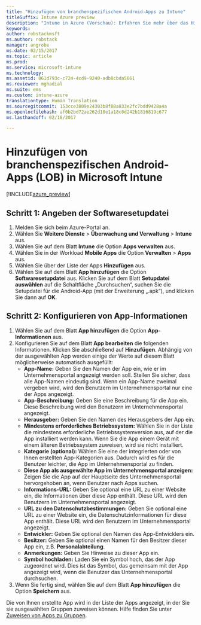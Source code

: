 ```yaml
---
title: "Hinzufügen von branchenspezifischen Android-Apps zu Intune"
titleSuffix: Intune Azure preview
description: "Intune in Azure (Vorschau): Erfahren Sie mehr über das Hinzufügen von Android-Branchen-Apps in Intune."
keywords: 
author: robstackmsft
ms.author: robstack
manager: angrobe
ms.date: 02/15/2017
ms.topic: article
ms.prod: 
ms.service: microsoft-intune
ms.technology: 
ms.assetid: 061d793c-c724-4cd9-9240-adb0cbda5661
ms.reviewer: mghadial
ms.suite: ems
ms.custom: intune-azure
translationtype: Human Translation
ms.sourcegitcommit: 153cce3809e24303b8f88a833e2fc7bdd9428a4a
ms.openlocfilehash: af0b2bd72ae262d10e1a18c0d242b1816819c677
ms.lasthandoff: 02/18/2017

---
```


# <a name="how-to-add-android-line-of-business-lob-apps-to-microsoft-intune"></a>Hinzufügen von branchenspezifischen Android-Apps (LOB) in Microsoft Intune

[!INCLUDE[azure_preview](../includes/azure_preview.md)]


## <a name="step-1---specify-the-software-setup-file"></a>Schritt 1: Angeben der Softwaresetupdatei

1. Melden Sie sich beim Azure-Portal an.
2. Wählen Sie **Weitere Dienste** > **Überwachung und Verwaltung** > **Intune** aus.
3. Wählen Sie auf dem Blatt **Intune** die Option **Apps verwalten** aus.
4. Wählen Sie in der Workload **Mobile Apps** die Option **Verwalten** > **Apps** aus.
5. Wählen Sie über der Liste der Apps **Hinzufügen** aus.
6. Wählen Sie auf dem Blatt **App hinzufügen** die Option **Softwaresetupdatei** aus.
Klicken Sie auf dem Blatt **Setupdatei auswählen** auf die Schaltfläche „Durchsuchen“, suchen Sie die Setupdatei für die Android-App (mit der Erweiterung „.apk“), und klicken Sie dann auf **OK**.

## <a name="step-2---configure-app-information"></a>Schritt 2: Konfigurieren von App-Informationen

1. Wählen Sie auf dem Blatt **App hinzufügen** die Option **App-Informationen** aus.
2. Konfigurieren Sie auf dem Blatt **App bearbeiten** die folgenden Informationen. Klicken Sie abschließend auf **Hinzufügen**. Abhängig von der ausgewählten App werden einige der Werte auf diesem Blatt möglicherweise automatisch ausgefüllt:
    - **App-Name:** Geben Sie den Namen der App ein, wie er im Unternehmensportal angezeigt werden soll. Stellen Sie sicher, dass alle App-Namen eindeutig sind. Wenn ein App-Name zweimal vergeben wird, wird den Benutzern im Unternehmensportal nur eine der Apps angezeigt.
    - **App-Beschreibung:** Geben Sie eine Beschreibung für die App ein. Diese Beschreibung wird den Benutzern im Unternehmensportal angezeigt.
    - **Herausgeber:** Geben Sie den Namen des Herausgebers der App ein.
    - **Mindestens erforderliches Betriebssystem:** Wählen Sie in der Liste die mindestens erforderliche Betriebssystemversion aus, auf der die App installiert werden kann. Wenn Sie die App einem Gerät mit einem älteren Betriebssystem zuweisen, wird sie nicht installiert.
    - **Kategorie (optional):** Wählen Sie eine der integrierten oder von Ihnen erstellten App-Kategorien aus. Dadurch wird es für die Benutzer leichter, die App im Unternehmensportal zu finden.
    - **Diese App als ausgewählte App im Unternehmensportal anzeigen:** Zeigen Sie die App auf der Hauptseite des Unternehmensportal hervorgehoben an, wenn Benutzer nach Apps suchen.
    - **Informations-URL:** Geben Sie optional eine URL zu einer Website ein, die Informationen über diese App enthält. Diese URL wird den Benutzern im Unternehmensportal angezeigt.
    - **URL zu den Datenschutzbestimmungen:** Geben Sie optional eine URL zu einer Website ein, die Datenschutzinformationen für diese App enthält. Diese URL wird den Benutzern im Unternehmensportal angezeigt.
    - **Entwickler:** Geben Sie optional den Namen des App-Entwicklers ein.
    - **Besitzer:** Geben Sie optional einen Namen für den Besitzer dieser App ein, z.B. **Personalabteilung**.
    - **Anmerkungen:** Geben Sie Hinweise zu dieser App ein.
    - **Symbol hochladen:** Laden Sie ein Symbol hoch, das der App zugeordnet wird. Dies ist das Symbol, das gemeinsam mit der App angezeigt wird, wenn die Benutzer das Unternehmensportal durchsuchen.
3. Wenn Sie fertig sind, wählen Sie auf dem Blatt **App hinzufügen** die Option **Speichern** aus.

Die von Ihnen erstellte App wird in der Liste der Apps angezeigt, in der Sie sie ausgewählten Gruppen zuweisen können. Hilfe finden Sie unter [Zuweisen von Apps zu Gruppen](/intune-azure/manage-apps/deploy-apps).


